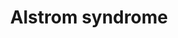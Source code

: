 ---
annotations:
- id: PW:0000013
  parent: disease pathway
  type: Pathway Ontology
  value: disease pathway
- id: DOID:0050473
  parent: genetic disease
  type: Disease Ontology
  value: Alstrom syndrome
authors:
- MvanderPas
- Edmeesnijders
- Fehrhart
description: Alström syndrome
last-edited: 2022-12-10
organisms:
- Homo sapiens
redirect_from:
- /index.php/Pathway:WP5202
- /instance/WP5202
- /instance/WP5202_rr122439
revision: r122439
schema-jsonld:
- '@context': https://schema.org/
  '@id': https://wikipathways.github.io/pathways/WP5202.html
  '@type': Dataset
  creator:
    '@type': Organization
    name: WikiPathways
  description: Alström syndrome
  keywords:
  - ACTN4
  - ALMS1
  - BLOC1S1
  - BLOC1S4
  - BLOC1S6
  - CEP19
  - CEP192
  - DNM3
  - DTNBP1
  - E2F4
  - GPR161
  - GPRASP2
  - HSPB11
  - IFT172
  - IFT27
  - IFT74
  - IFT81
  - MYO5B
  - NSFL1C
  - PIFO
  - PTCH1
  - RABL2A
  - RFX1
  - RFX2
  - RFX3
  - RILPL1
  - SMO
  - SNAPIN
  - STX5
  - TFDP2
  - TUBG1
  - VCP
  - VCPIP1
  license: CC0
  name: Alstrom syndrome
seo: CreativeWork
title: Alstrom syndrome
wpid: WP5202
---